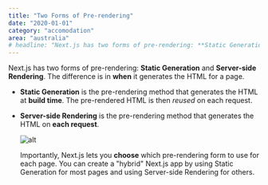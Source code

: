 ```yaml
---
title: "Two Forms of Pre-rendering"
date: "2020-01-01"
category: "accomodation"
area: "australia"
# headline: "Next.js has two forms of pre-rendering: **Static Generation** and **Server-side Rendering**. The difference is and..."
---
```


Next.js has two forms of pre-rendering: **Static Generation** and **Server-side Rendering**. The difference is in **when** it generates the HTML for a page.

- **Static Generation** is the pre-rendering method that generates the HTML at **build time**. The pre-rendered HTML is then _reused_ on each request.
- **Server-side Rendering** is the pre-rendering method that generates the HTML on **each request**.

  ![alt](/images/posts/1/1.webp)

  Importantly, Next.js lets you **choose** which pre-rendering form to use for each page. You can create a "hybrid" Next.js app by using Static Generation for most pages and using Server-side Rendering for others.
